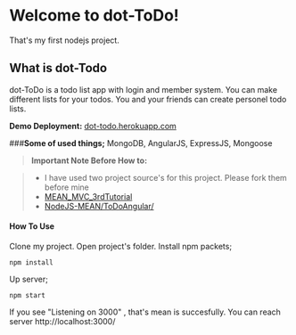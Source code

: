 Welcome to dot-ToDo!
===================

That's my first nodejs project. 

What is dot-Todo
----------------
dot-ToDo is a todo list app with login and member system. 
You can make different lists for your todos. You and your friends can create personel todo lists. 

**Demo Deployment:** [dot-todo.herokuapp.com](http://dot-todo.herokuapp.com/)

###**Some of used things;**
MongoDB, AngularJS, ExpressJS, Mongoose

> **Important Note Before How to:**

> - I have used two project source's for this project. Please fork them before mine
>- [ MEAN_MVC_3rdTutorial](https://github.com/dotKa/MEAN_MVC_3rdTutorial)
>- [ NodeJS-MEAN/ToDoAngular/](https://github.com/dotKa/NodeJS-MEAN/tree/master/ToDoAngular)

#### <i class="icon-question-sign"></i> How To Use

Clone my project.
Open project's folder. 
Install npm packets;
```
npm install
```
Up server;
```
npm start
```
If you see "Listening on 3000" , that's mean is succesfully. You can reach server http://localhost:3000/
